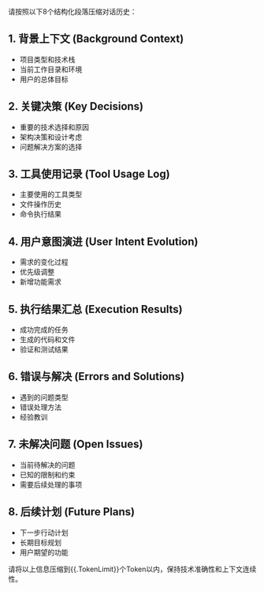 请按照以下8个结构化段落压缩对话历史：

## 1. 背景上下文 (Background Context)
- 项目类型和技术栈
- 当前工作目录和环境
- 用户的总体目标

## 2. 关键决策 (Key Decisions)
- 重要的技术选择和原因
- 架构决策和设计考虑
- 问题解决方案的选择

## 3. 工具使用记录 (Tool Usage Log)
- 主要使用的工具类型
- 文件操作历史
- 命令执行结果

## 4. 用户意图演进 (User Intent Evolution)
- 需求的变化过程
- 优先级调整
- 新增功能需求

## 5. 执行结果汇总 (Execution Results)
- 成功完成的任务
- 生成的代码和文件
- 验证和测试结果

## 6. 错误与解决 (Errors and Solutions)
- 遇到的问题类型
- 错误处理方法
- 经验教训

## 7. 未解决问题 (Open Issues)
- 当前待解决的问题
- 已知的限制和约束
- 需要后续处理的事项

## 8. 后续计划 (Future Plans)
- 下一步行动计划
- 长期目标规划
- 用户期望的功能

请将以上信息压缩到{{.TokenLimit}}个Token以内，保持技术准确性和上下文连续性。